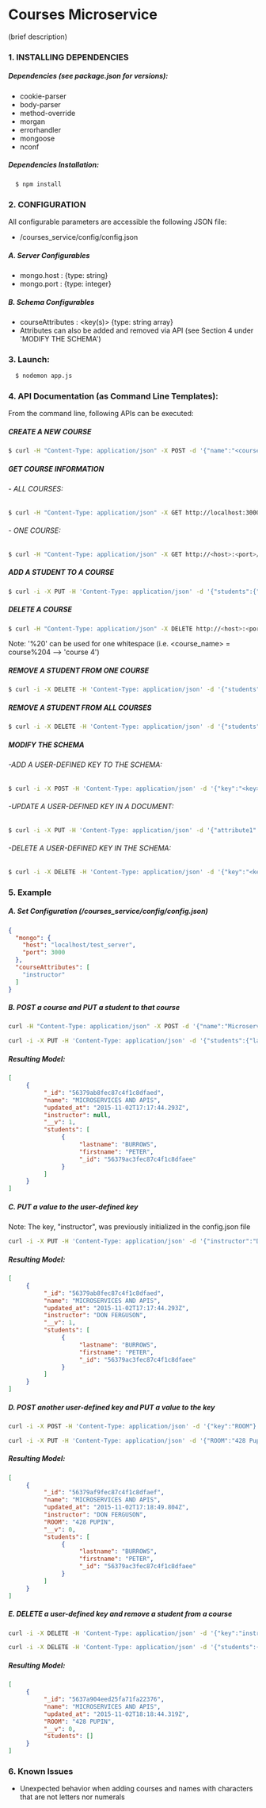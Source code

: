 # Courses Microservice
(brief description)

### 1. INSTALLING DEPENDENCIES
##### Dependencies (see package.json for versions):
  - cookie-parser
  - body-parser
  - method-override
  - morgan
  - errorhandler
  - mongoose
  - nconf


##### Dependencies Installation:
```sh
  $ npm install
```

### 2. CONFIGURATION
All configurable parameters are accessible the following JSON file:
   - /courses_service/config/config.json

##### A. Server Configurables
  -  mongo.host : <host> {type: string}
  -  mongo.port : <port> {type: integer}

##### B. Schema Configurables
  -  courseAttributes : <key(s)> {type: string array}
  -  Attributes can also be added and removed via API (see Section 4 under 'MODIFY THE SCHEMA')

### 3. Launch:
```sh
  $ nodemon app.js
```


### 4. API Documentation (as Command Line Templates):

From the command line, following APIs can be executed:

##### CREATE A NEW COURSE
```sh
$ curl -H "Content-Type: application/json" -X POST -d '{"name":"<course_name>"}' http://<host>:<port>/courses/
```

##### GET COURSE INFORMATION

###### - ALL COURSES:
```sh
$ curl -H "Content-Type: application/json" -X GET http://localhost:3000/courses/
```
###### - ONE COURSE:
```sh
$ curl -H "Content-Type: application/json" -X GET http://<host>:<port>/courses?name=<course_name>
```

##### ADD A STUDENT TO A COURSE
```sh
$ curl -i -X PUT -H 'Content-Type: application/json' -d '{"students":{"lastname":"<lastname>","firstname":"<firstname>"}}' http://<host>:<port>/courses?name=<course_name>
```

##### DELETE A COURSE
```sh
$ curl -H "Content-Type: application/json" -X DELETE http://<host>:<port>/courses?name=<course_name>
```
Note: '%20' can be used for one whitespace (i.e. <course_name> = course%204 --> 'course 4')

##### REMOVE A STUDENT FROM ONE COURSE
```sh
$ curl -i -X DELETE -H 'Content-Type: application/json' -d '{"students":{"lastname":"<lastname>","firstname":"<firstname>"}}' http://<host>:<port>/courses/<course_name>
```

##### REMOVE A STUDENT FROM ALL COURSES
```sh
$ curl -i -X DELETE -H 'Content-Type: application/json' -d '{"students":{"lastname":"<lastname>","firstname":"<firstname>"}}' http://<host>:<port>/student
```

##### MODIFY THE SCHEMA

###### -ADD A USER-DEFINED KEY TO THE SCHEMA:
```sh
$ curl -i -X POST -H 'Content-Type: application/json' -d '{"key":"<key>"}' http://<host>:<port>/schema/courses
```
###### -UPDATE A USER-DEFINED KEY IN A DOCUMENT:
```sh
$ curl -i -X PUT -H 'Content-Type: application/json' -d '{"attribute1":<key_value>}' http://<host>:<port>/courses?name=<course_name>
```
###### -DELETE A USER-DEFINED KEY IN THE SCHEMA:
```sh
$ curl -i -X DELETE -H 'Content-Type: application/json' -d '{"key":"<key>"}' http://<host>:<port>/schema/courses
```

### 5. Example
##### A. Set Configuration (/courses_service/config/config.json)

```json
{
  "mongo": {
    "host": "localhost/test_server",
    "port": 3000
  },
  "courseAttributes": [
    "instructor"
  ]
}
```


##### B. POST a course and PUT a student to that course
```sh
curl -H "Content-Type: application/json" -X POST -d '{"name":"Microservices and APIs"}' http://localhost:3000/courses/

curl -i -X PUT -H 'Content-Type: application/json' -d '{"students":{"lastname":"Burrows","firstname":"Peter"}}' http://localhost:3000/courses?name=microservices%20and%20apis
```

##### Resulting Model:

```json
[
     {
          "_id": "56379ab8fec87c4f1c8dfaed",
          "name": "MICROSERVICES AND APIS",
          "updated_at": "2015-11-02T17:17:44.293Z",
          "instructor": null,
          "__v": 1,
          "students": [
               {
                    "lastname": "BURROWS",
                    "firstname": "PETER",
                    "_id": "56379ac3fec87c4f1c8dfaee"
               }
          ]
     }
]
```

##### C. PUT a value to the user-defined key

Note: The key, "instructor", was previously initialized in the config.json file

```sh
curl -i -X PUT -H 'Content-Type: application/json' -d '{"instructor":"Don Ferguson"}' http://localhost:3000/courses?name=microservices%20and%20apis
```

##### Resulting Model:

```json
[
     {
          "_id": "56379ab8fec87c4f1c8dfaed",
          "name": "MICROSERVICES AND APIS",
          "updated_at": "2015-11-02T17:17:44.293Z",
          "instructor": "DON FERGUSON",
          "__v": 1,
          "students": [
               {
                    "lastname": "BURROWS",
                    "firstname": "PETER",
                    "_id": "56379ac3fec87c4f1c8dfaee"
               }
          ]
     }
]
```

##### D. POST another user-defined key and PUT a value to the key

```sh
curl -i -X POST -H 'Content-Type: application/json' -d '{"key":"ROOM"}' http://localhost:3000/schema/courses

curl -i -X PUT -H 'Content-Type: application/json' -d '{"ROOM":"428 Pupin"}' http://localhost:3000/courses?name=microservices%20and%20apis
```



##### Resulting Model:

```json
[
     {
          "_id": "56379af9fec87c4f1c8dfaef",
          "name": "MICROSERVICES AND APIS",
          "updated_at": "2015-11-02T17:18:49.804Z",
          "instructor": "DON FERGUSON",
          "ROOM": "428 PUPIN",
          "__v": 0,
          "students": [
               {
                    "lastname": "BURROWS",
                    "firstname": "PETER",
                    "_id": "56379ac3fec87c4f1c8dfaee"
               }
          ]
     }
]
```

##### E. DELETE a user-defined key and remove a student from a course
```sh
curl -i -X DELETE -H 'Content-Type: application/json' -d '{"key":"instructor"}' http://localhost:3000/schema/courses

curl -i -X DELETE -H 'Content-Type: application/json' -d '{"students":{"lastname":"Burrows","firstname":"Peter"}}' http://localhost:3000/courses/microservices%20and%20apis
```

##### Resulting Model:

```JSON
[
     {
          "_id": "5637a904eed25fa71fa22376",
          "name": "MICROSERVICES AND APIS",
          "updated_at": "2015-11-02T18:18:44.319Z",
          "ROOM": "428 PUPIN",
          "__v": 0,
          "students": []
     }
]
```

### 6. Known Issues

  - Unexpected behavior when adding courses and names with characters that are not letters nor numerals



